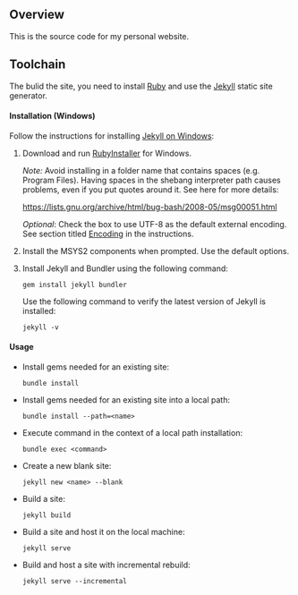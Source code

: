 ## Overview

This is the source code for my personal website.

## Toolchain

The bulid the site, you need to install [Ruby](https://www.ruby-lang.org/) and use the [Jekyll](https://jekyllrb.com/) static site generator.

#### Installation (Windows)

Follow the instructions for installing [Jekyll on Windows](https://jekyllrb.com/docs/windows/#installation-via-rubyinstaller):

1. Download and run [RubyInstaller](https://rubyinstaller.org/downloads/) for Windows.

   *Note:* Avoid installing in a folder name that contains spaces (e.g. Program Files). Having spaces in the shebang interpreter path causes problems, even if you put quotes around it. See here for more details:

   https://lists.gnu.org/archive/html/bug-bash/2008-05/msg00051.html

   *Optional*: Check the box to use UTF-8 as the default external encoding. See section titled [Encoding](https://jekyllrb.com/docs/windows/#encoding) in the instructions.

2. Install the MSYS2 components when prompted. Use the default options.

3. Install Jekyll and Bundler using the following command:

       gem install jekyll bundler

   Use the following command to verify the latest version of Jekyll is installed:

       jekyll -v

#### Usage

* Install gems needed for an existing site:

      bundle install

* Install gems needed for an existing site into a local path:

      bundle install --path=<name>

* Execute command in the context of a local path installation:

      bundle exec <command>

* Create a new blank site:

      jekyll new <name> --blank

* Build a site:

      jekyll build

* Build a site and host it on the local machine:

      jekyll serve

* Build and host a site with incremental rebuild:

      jekyll serve --incremental
